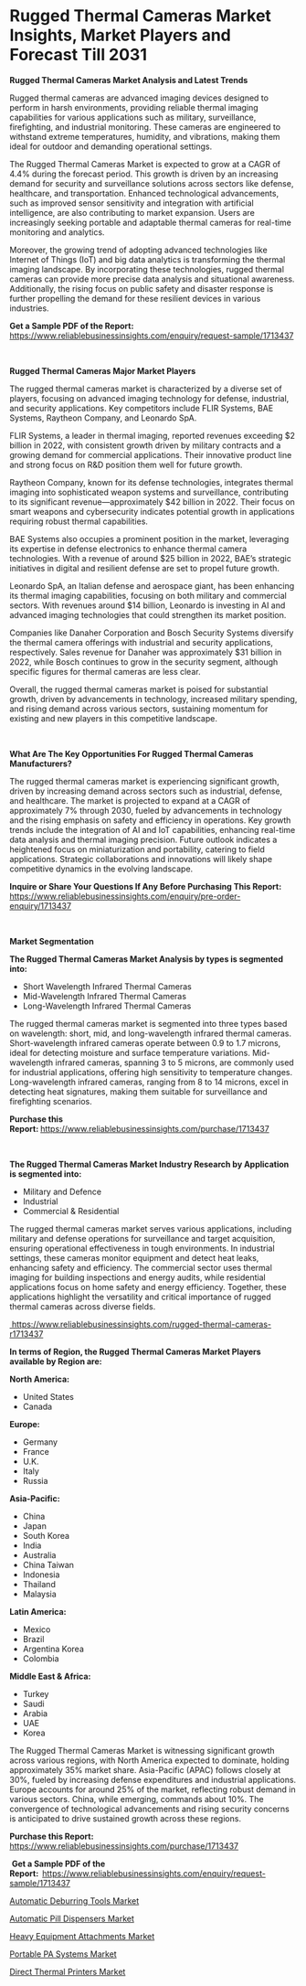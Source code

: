 <p><h1>Rugged Thermal Cameras Market Insights, Market Players and Forecast Till 2031</h1></p><p><strong>Rugged Thermal Cameras Market Analysis and Latest Trends</strong></p>
<p><p>Rugged thermal cameras are advanced imaging devices designed to perform in harsh environments, providing reliable thermal imaging capabilities for various applications such as military, surveillance, firefighting, and industrial monitoring. These cameras are engineered to withstand extreme temperatures, humidity, and vibrations, making them ideal for outdoor and demanding operational settings.</p><p>The Rugged Thermal Cameras Market is expected to grow at a CAGR of 4.4% during the forecast period. This growth is driven by an increasing demand for security and surveillance solutions across sectors like defense, healthcare, and transportation. Enhanced technological advancements, such as improved sensor sensitivity and integration with artificial intelligence, are also contributing to market expansion. Users are increasingly seeking portable and adaptable thermal cameras for real-time monitoring and analytics.</p><p>Moreover, the growing trend of adopting advanced technologies like Internet of Things (IoT) and big data analytics is transforming the thermal imaging landscape. By incorporating these technologies, rugged thermal cameras can provide more precise data analysis and situational awareness. Additionally, the rising focus on public safety and disaster response is further propelling the demand for these resilient devices in various industries.</p></p>
<p><strong>Get a Sample PDF of the Report:&nbsp;</strong> <a href="https://www.reliablebusinessinsights.com/enquiry/request-sample/1713437?utm_campaign=1742&utm_medium=2&utm_source=Github&utm_content=ia&utm_term=22102024&utm_id=rugged-thermal-cameras">https://www.reliablebusinessinsights.com/enquiry/request-sample/1713437</a></p>
<p>&nbsp;</p>
<p><strong>Rugged Thermal Cameras Major Market Players</strong></p>
<p><p>The rugged thermal cameras market is characterized by a diverse set of players, focusing on advanced imaging technology for defense, industrial, and security applications. Key competitors include FLIR Systems, BAE Systems, Raytheon Company, and Leonardo SpA.</p><p>FLIR Systems, a leader in thermal imaging, reported revenues exceeding $2 billion in 2022, with consistent growth driven by military contracts and a growing demand for commercial applications. Their innovative product line and strong focus on R&D position them well for future growth.</p><p>Raytheon Company, known for its defense technologies, integrates thermal imaging into sophisticated weapon systems and surveillance, contributing to its significant revenue—approximately $42 billion in 2022. Their focus on smart weapons and cybersecurity indicates potential growth in applications requiring robust thermal capabilities.</p><p>BAE Systems also occupies a prominent position in the market, leveraging its expertise in defense electronics to enhance thermal camera technologies. With a revenue of around $25 billion in 2022, BAE’s strategic initiatives in digital and resilient defense are set to propel future growth.</p><p>Leonardo SpA, an Italian defense and aerospace giant, has been enhancing its thermal imaging capabilities, focusing on both military and commercial sectors. With revenues around $14 billion, Leonardo is investing in AI and advanced imaging technologies that could strengthen its market position.</p><p>Companies like Danaher Corporation and Bosch Security Systems diversify the thermal camera offerings with industrial and security applications, respectively. Sales revenue for Danaher was approximately $31 billion in 2022, while Bosch continues to grow in the security segment, although specific figures for thermal cameras are less clear.</p><p>Overall, the rugged thermal cameras market is poised for substantial growth, driven by advancements in technology, increased military spending, and rising demand across various sectors, sustaining momentum for existing and new players in this competitive landscape.</p></p>
<p>&nbsp;</p>
<p><strong>What Are The Key Opportunities For Rugged Thermal Cameras Manufacturers?</strong></p>
<p><p>The rugged thermal cameras market is experiencing significant growth, driven by increasing demand across sectors such as industrial, defense, and healthcare. The market is projected to expand at a CAGR of approximately 7% through 2030, fueled by advancements in technology and the rising emphasis on safety and efficiency in operations. Key growth trends include the integration of AI and IoT capabilities, enhancing real-time data analysis and thermal imaging precision. Future outlook indicates a heightened focus on miniaturization and portability, catering to field applications. Strategic collaborations and innovations will likely shape competitive dynamics in the evolving landscape.</p></p>
<p><strong>Inquire or Share Your Questions If Any Before Purchasing This Report:</strong> <a href="https://www.reliablebusinessinsights.com/enquiry/pre-order-enquiry/1713437?utm_campaign=1742&utm_medium=2&utm_source=Github&utm_content=ia&utm_term=22102024&utm_id=rugged-thermal-cameras">https://www.reliablebusinessinsights.com/enquiry/pre-order-enquiry/1713437</a></p>
<p>&nbsp;</p>
<p><strong>Market Segmentation</strong></p>
<p><strong>The Rugged Thermal Cameras Market Analysis by types is segmented into:</strong></p>
<p><ul><li>Short Wavelength Infrared Thermal Cameras</li><li>Mid-Wavelength Infrared Thermal Cameras</li><li>Long-Wavelength Infrared Thermal Cameras</li></ul></p>
<p><p>The rugged thermal cameras market is segmented into three types based on wavelength: short, mid, and long-wavelength infrared thermal cameras. Short-wavelength infrared cameras operate between 0.9 to 1.7 microns, ideal for detecting moisture and surface temperature variations. Mid-wavelength infrared cameras, spanning 3 to 5 microns, are commonly used for industrial applications, offering high sensitivity to temperature changes. Long-wavelength infrared cameras, ranging from 8 to 14 microns, excel in detecting heat signatures, making them suitable for surveillance and firefighting scenarios.</p></p>
<p><strong>Purchase this Report:&nbsp;</strong><a href="https://www.reliablebusinessinsights.com/purchase/1713437?utm_campaign=1742&utm_medium=2&utm_source=Github&utm_content=ia&utm_term=22102024&utm_id=rugged-thermal-cameras">https://www.reliablebusinessinsights.com/purchase/1713437</a></p>
<p>&nbsp;</p>
<p><strong>The Rugged Thermal Cameras Market Industry Research by Application is segmented into:</strong></p>
<p><ul><li>Military and Defence</li><li>Industrial</li><li>Commercial & Residential</li></ul></p>
<p><p>The rugged thermal cameras market serves various applications, including military and defense operations for surveillance and target acquisition, ensuring operational effectiveness in tough environments. In industrial settings, these cameras monitor equipment and detect heat leaks, enhancing safety and efficiency. The commercial sector uses thermal imaging for building inspections and energy audits, while residential applications focus on home safety and energy efficiency. Together, these applications highlight the versatility and critical importance of rugged thermal cameras across diverse fields.</p></p>
<p><a href="https://www.reliablebusinessinsights.com/rugged-thermal-cameras-r1713437?utm_campaign=1742&utm_medium=2&utm_source=Github&utm_content=ia&utm_term=22102024&utm_id=rugged-thermal-cameras">&nbsp;https://www.reliablebusinessinsights.com/rugged-thermal-cameras-r1713437</a></p>
<p><strong>In terms of Region, the Rugged Thermal Cameras Market Players available by Region are:</strong></p>
<p>
    <p> <strong> North America: </strong>
        <ul>
            <li>United States</li>
            <li>Canada</li>
        </ul>
        </p> 
    <p> <strong> Europe: </strong>
        <ul>
            <li>Germany</li>
            <li>France</li>
            <li>U.K.</li>
            <li>Italy</li>
            <li>Russia</li>
        </ul>
        </p> 
    <p> <strong> Asia-Pacific: </strong>
        <ul>
            <li>China</li>
            <li>Japan</li>
            <li>South Korea</li>
            <li>India</li>
            <li>Australia</li>
            <li>China Taiwan</li>
            <li>Indonesia</li>
            <li>Thailand</li>
            <li>Malaysia</li>
        </ul>
        </p> 
    <p> <strong> Latin America: </strong>
        <ul>
            <li>Mexico</li>
            <li>Brazil</li>
            <li>Argentina Korea</li>
            <li>Colombia</li>
        </ul>
        </p> 
    <p> <strong> Middle East & Africa: </strong>
        <ul>
            <li>Turkey</li>
            <li>Saudi</li>
            <li>Arabia</li>
            <li>UAE</li>
            <li>Korea</li>
        </ul>
    </p>
    </p>
<p><p>The Rugged Thermal Cameras Market is witnessing significant growth across various regions, with North America expected to dominate, holding approximately 35% market share. Asia-Pacific (APAC) follows closely at 30%, fueled by increasing defense expenditures and industrial applications. Europe accounts for around 25% of the market, reflecting robust demand in various sectors. China, while emerging, commands about 10%. The convergence of technological advancements and rising security concerns is anticipated to drive sustained growth across these regions.</p></p>
<p><strong>Purchase this Report: </strong><a href="https://www.reliablebusinessinsights.com/purchase/1713437?utm_campaign=1742&utm_medium=2&utm_source=Github&utm_content=ia&utm_term=22102024&utm_id=rugged-thermal-cameras">https://www.reliablebusinessinsights.com/purchase/1713437</a></p>
<p>&nbsp;<strong>Get a Sample PDF of the Report:&nbsp;&nbsp;</strong><a href="https://www.reliablebusinessinsights.com/enquiry/request-sample/1713437?utm_campaign=1742&utm_medium=2&utm_source=Github&utm_content=ia&utm_term=22102024&utm_id=rugged-thermal-cameras">https://www.reliablebusinessinsights.com/enquiry/request-sample/1713437</a></p>
<p><strong></strong></p>
<p><p><a href="https://www.linkedin.com/pulse/digital-transformation-automatic-deburring-tools-industry-gvdfc?utm_campaign=1742&utm_medium=2&utm_source=Github&utm_content=ia&utm_term=22102024&utm_id=rugged-thermal-cameras">Automatic Deburring Tools Market</a></p><p><a href="https://www.linkedin.com/pulse/sustainability-trends-automatic-pill-dispensers-industry-market-4xmfc?utm_campaign=1742&utm_medium=2&utm_source=Github&utm_content=ia&utm_term=22102024&utm_id=rugged-thermal-cameras">Automatic Pill Dispensers Market</a></p><p><a href="https://www.linkedin.com/pulse/analyzing-heavy-equipment-attachments-market-dynamics-growth-oowec?utm_campaign=1742&utm_medium=2&utm_source=Github&utm_content=ia&utm_term=22102024&utm_id=rugged-thermal-cameras">Heavy Equipment Attachments Market</a></p><p><a href="https://www.linkedin.com/pulse/portable-pa-systems-market-size-segmentation-trends-growth-0yqqc?utm_campaign=1742&utm_medium=2&utm_source=Github&utm_content=ia&utm_term=22102024&utm_id=rugged-thermal-cameras">Portable PA Systems Market</a></p><p><a href="https://www.linkedin.com/pulse/pulse-direct-thermal-printers-rhythms-change-market-resonance-2024-2031-cq0oc?utm_campaign=1742&utm_medium=2&utm_source=Github&utm_content=ia&utm_term=22102024&utm_id=rugged-thermal-cameras">Direct Thermal Printers Market</a></p></p>